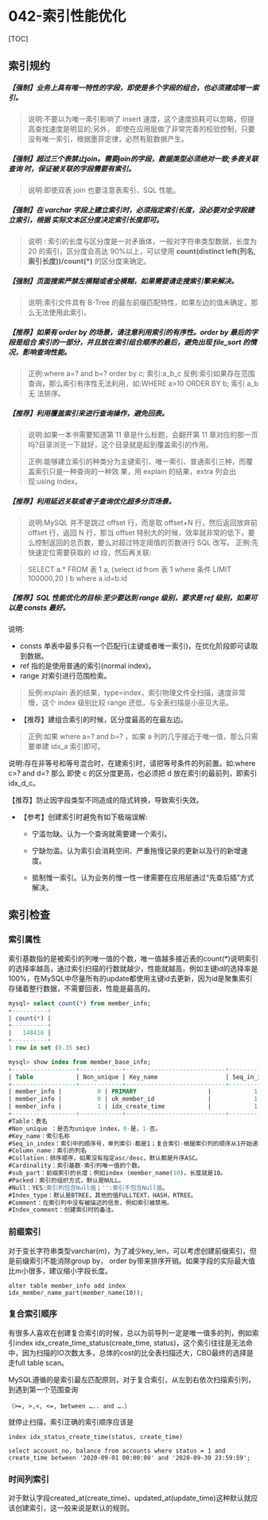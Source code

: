 # 042-索引性能优化

[TOC]

## 索引规约

##### 【强制】业务上具有唯一特性的字段，即使是多个字段的组合，也必须建成唯一索引。 

> 说明:不要以为唯一索引影响了 insert 速度，这个速度损耗可以忽略，但提高查找速度是明显的;另外， 即使在应用层做了非常完善的校验控制，只要没有唯一索引，根据墨菲定律，必然有脏数据产生。

##### 【强制】超过三个表禁止join。需要join的字段，数据类型必须绝对一致;多表关联查询 时，保证被关联的字段需要有索引。

> 说明:即使双表 join 也要注意表索引、SQL 性能。

##### 【强制】在 varchar 字段上建立索引时，必须指定索引长度，没必要对全字段建立索引，根据 实际文本区分度决定索引长度即可。

> 说明 : 索引的长度与区分度是一对矛盾体，一般对字符串类型数据，长度为 20 的索引，区分度会高达
> 90%以上，可以使用 **count(distinct left(列名, 索引长度))/count(*)** 的区分度来确定。

##### 【强制】页面搜索严禁左模糊或者全模糊，如果需要请走搜索引擎来解决。

> 说明:索引文件具有 B-Tree 的最左前缀匹配特性，如果左边的值未确定，那么无法使用此索引。

##### 【推荐】如果有 order by 的场景，请注意利用索引的有序性。order by 最后的字段是组合 索引的一部分，并且放在索引组合顺序的最后，避免出现 file_sort 的情况，影响查询性能。 

> 正例:where a=? and b=? order by c; 索引:a_b_c 反例:索引如果存在范围查询，那么索引有序性无法利用，如:WHERE a>10 ORDER BY b; 索引 a_b 无 法排序。

##### **【推荐】利用覆盖索引来进行查询操作，避免回表。**

> 说明:如果一本书需要知道第 11 章是什么标题，会翻开第 11 章对应的那一页吗?目录浏览一下就好，这个目录就是起到覆盖索引的作用。 
>
> 正例:能够建立索引的种类分为主键索引、唯一索引、普通索引三种，而覆盖索引只是一种查询的一种效 果，用 explain 的结果，extra 列会出现:using index。

##### 【推荐】利用延迟关联或者子查询优化超多分页场景。

> 说明:MySQL 并不是跳过 offset 行，而是取 offset+N 行，然后返回放弃前 offset 行，返回 N 行，那当 offset 特别大的时候，效率就非常的低下，要么控制返回的总页数，要么对超过特定阈值的页数进行 SQL 改写。
> 正例:先快速定位需要获取的 id 段，然后再关联:

> SELECT a.* FROM 表 1 a, (select id from 表 1 where 条件 LIMIT 100000,20 ) b where a.id=b.id

##### 【推荐】SQL 性能优化的目标:至少要达到 range 级别，要求是 ref 级别，如果可以是 consts 最好。

说明:

- consts 单表中最多只有一个匹配行(主键或者唯一索引)，在优化阶段即可读取到数据。
-  ref 指的是使用普通的索引(normal index)。
-  range 对索引进行范围检索。

> 反例:explain 表的结果，type=index，索引物理文件全扫描，速度非常慢，这个 index 级别比较 range 还低，与全表扫描是小巫见大巫。

- 【推荐】建组合索引的时候，区分度最高的在最左边。

> 正例:如果 where a=? and b=? ，如果 a 列的几乎接近于唯一值，那么只需要单建 idx_a 索引即可。 

说明:存在非等号和等号混合时，在建索引时，请把等号条件的列前置。如:where c>? and d=? 那么 即使 c 的区分度更高，也必须把 d 放在索引的最前列，即索引 idx_d_c。

【推荐】防止因字段类型不同造成的隐式转换，导致索引失效。

- 【参考】创建索引时避免有如下极端误解:
     - 宁滥勿缺。认为一个查询就需要建一个索引。

     - 宁缺勿滥。认为索引会消耗空间、严重拖慢记录的更新以及行的新增速度。

     - 抵制惟一索引。认为业务的惟一性一律需要在应用层通过“先查后插”方式解决。

## 索引检查

### 索引属性

索引基数指的是被索引的列唯一值的个数，唯一值越多接近表的count(*)说明索引的选择率越高，通过索引扫描的行数就越少，性能就越高，例如主键id的选择率是100%，在MySQL中尽量所有的update都使用主键id去更新，因为id是聚集索引存储着整行数据，不需要回表，性能是最高的。

```sql
mysql> select count(*) from member_info;
+----------+
| count(*) |
+----------+
|   148416 |
+----------+
1 row in set (0.35 sec)

mysql> show index from member_base_info;
+------------------+------------+----------------------------+--------------+-------------------+-----------+-------------+----------+--------+------+------------+---------+---------------+
| Table            | Non_unique | Key_name                   | Seq_in_index | Column_name       | Collation | Cardinality | Sub_part | Packed | Null | Index_type | Comment | Index_comment |
+------------------+------------+----------------------------+--------------+-------------------+-----------+-------------+----------+--------+------+------------+---------+---------------+
| member_info |          0 | PRIMARY                    |            1 | id                | A         |      131088 | NULL     | NULL   |      | BTREE      |         |               |
| member_info |          0 | uk_member_id               |            1 | member_id         | A         |      131824 | NULL     | NULL   |      | BTREE      |         |               |
| member_info |          1 | idx_create_time            |            1 | create_time       | A         |        6770 | NULL     | NULL   |      | BTREE      |         |               |
+------------------+------------+----------------------------+--------------+-------------------+-----------+-------------+----------+--------+------+------------+---------+---------------+
#Table：表名
#Non_unique ：是否为unique index，0-是，1-否。
#Key_name：索引名称
#Seq_in_index：索引中的顺序号，单列索引-都是1；复合索引-根据索引列的顺序从1开始递增。
#Column_name：索引的列名
#Collation：排序顺序，如果没有指定asc/desc，默认都是升序ASC。
#Cardinality：索引基数-索引列唯一值的个数。
#sub_part：前缀索引的长度；例如index (member_name(10)，长度就是10。
#Packed：索引的组织方式，默认是NULL。
#Null：YES:索引列包含Null值；'':索引不包含Null值。
#Index_type：默认是BTREE，其他的值FULLTEXT，HASH，RTREE。
#Comment：在索引列中没有被描述的信息，例如索引被禁用。
#Index_comment：创建索引时的备注。
```

### 前缀索引

对于变长字符串类型varchar(m)，为了减少key_len，可以考虑创建前缀索引，但是前缀索引不能消除group by， order by带来排序开销。如果字段的实际最大值比m小很多，建议缩小字段长度。

```
alter table member_info add index idx_member_name_part(member_name(10));
```

### 复合索引顺序

有很多人喜欢在创建复合索引的时候，总以为前导列一定是唯一值多的列，例如索引index idx_create_time_status(create_time, status)，这个索引往往是无法命中，因为扫描的IO次数太多，总体的cost的比全表扫描还大，CBO最终的选择是走full table scan。

MySQL遵循的是索引最左匹配原则，对于复合索引，从左到右依次扫描索引列，到遇到第一个范围查询

```
（>=, >,<, <=, between ….. and ….）
```

就停止扫描，索引正确的索引顺序应该是

```
index idx_status_create_time(status, create_time)
```



```
select account_no, balance from accounts where status = 1 and create_time between '2020-09-01 00:00:00' and '2020-09-30 23:59:59';
```

### 时间列索引

对于默认字段created_at(create_time)、updated_at(update_time)这种默认就应该创建索引，这一般来说是默认的规则。

##  